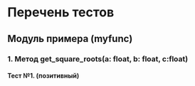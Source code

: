 # Перечень тестов

## Модуль примера (myfunc)

### 1. Метод get_square_roots(a: float, b: float, c:float)

#### Тест №1.  (позитивный)
